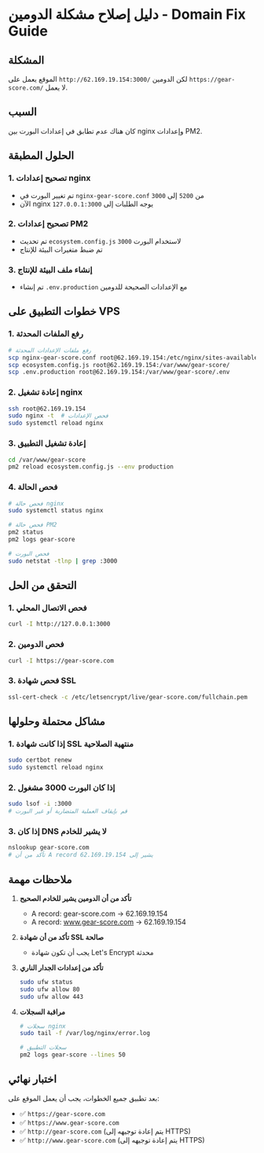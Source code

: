# دليل إصلاح مشكلة الدومين - Domain Fix Guide

## المشكلة
الموقع يعمل على `http://62.169.19.154:3000/` لكن الدومين `https://gear-score.com/` لا يعمل.

## السبب
كان هناك عدم تطابق في إعدادات البورت بين nginx وإعدادات PM2.

## الحلول المطبقة

### 1. تصحيح إعدادات nginx
- تم تغيير البورت في `nginx-gear-score.conf` من `5200` إلى `3000`
- الآن nginx يوجه الطلبات إلى `127.0.0.1:3000`

### 2. تصحيح إعدادات PM2
- تم تحديث `ecosystem.config.js` لاستخدام البورت `3000`
- تم ضبط متغيرات البيئة للإنتاج

### 3. إنشاء ملف البيئة للإنتاج
- تم إنشاء `.env.production` مع الإعدادات الصحيحة للدومين

## خطوات التطبيق على VPS

### 1. رفع الملفات المحدثة
```bash
# رفع ملفات الإعدادات المحدثة
scp nginx-gear-score.conf root@62.169.19.154:/etc/nginx/sites-available/gear-score.com
scp ecosystem.config.js root@62.169.19.154:/var/www/gear-score/
scp .env.production root@62.169.19.154:/var/www/gear-score/.env
```

### 2. إعادة تشغيل nginx
```bash
ssh root@62.169.19.154
sudo nginx -t  # فحص الإعدادات
sudo systemctl reload nginx
```

### 3. إعادة تشغيل التطبيق
```bash
cd /var/www/gear-score
pm2 reload ecosystem.config.js --env production
```

### 4. فحص الحالة
```bash
# فحص حالة nginx
sudo systemctl status nginx

# فحص حالة PM2
pm2 status
pm2 logs gear-score

# فحص البورت
sudo netstat -tlnp | grep :3000
```

## التحقق من الحل

### 1. فحص الاتصال المحلي
```bash
curl -I http://127.0.0.1:3000
```

### 2. فحص الدومين
```bash
curl -I https://gear-score.com
```

### 3. فحص شهادة SSL
```bash
ssl-cert-check -c /etc/letsencrypt/live/gear-score.com/fullchain.pem
```

## مشاكل محتملة وحلولها

### 1. إذا كانت شهادة SSL منتهية الصلاحية
```bash
sudo certbot renew
sudo systemctl reload nginx
```

### 2. إذا كان البورت 3000 مشغول
```bash
sudo lsof -i :3000
# قم بإيقاف العملية المتضاربة أو غير البورت
```

### 3. إذا كان DNS لا يشير للخادم
```bash
nslookup gear-score.com
# تأكد من أن A record يشير إلى 62.169.19.154
```

## ملاحظات مهمة

1. **تأكد من أن الدومين يشير للخادم الصحيح**
   - A record: gear-score.com → 62.169.19.154
   - A record: www.gear-score.com → 62.169.19.154

2. **تأكد من أن شهادة SSL صالحة**
   - يجب أن تكون شهادة Let's Encrypt محدثة

3. **تأكد من إعدادات الجدار الناري**
   ```bash
   sudo ufw status
   sudo ufw allow 80
   sudo ufw allow 443
   ```

4. **مراقبة السجلات**
   ```bash
   # سجلات nginx
   sudo tail -f /var/log/nginx/error.log
   
   # سجلات التطبيق
   pm2 logs gear-score --lines 50
   ```

## اختبار نهائي

بعد تطبيق جميع الخطوات، يجب أن يعمل الموقع على:
- ✅ `https://gear-score.com`
- ✅ `https://www.gear-score.com`
- ✅ `http://gear-score.com` (يتم إعادة توجيهه إلى HTTPS)
- ✅ `http://www.gear-score.com` (يتم إعادة توجيهه إلى HTTPS)